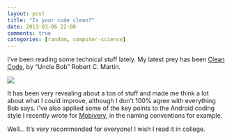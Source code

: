 ```yaml
---
layout: post
title: "Is your code clean?"
date: 2013-03-06 22:00
comments: true
categories: [random, computer-science]
---
```


I’ve been reading some technical stuff lately. My latest prey has been 
[Clean Code](http://www.amazon.com/Clean-Code-Handbook-Software-Craftsmanship/dp/0132350882), by “Uncle Bob” Robert C. Martin.

![](http://mrm.perry.es/uploads/admin/image/image/23/CleanCode.jpg)

It has been very revealing about a ton of stuff and made me think a lot about what I could improve, although I don’t 100% agree with everything Bob says. I’ve also applied some of the key points to the Android coding style I recently wrote for 
[Mobivery](http://www.mobivery.com), in the naming conventions for example.

Well… It’s very recommended for everyone! I wish I read it in college.